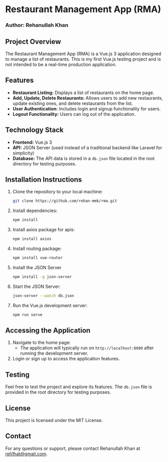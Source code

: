 
# Restaurant Management App (RMA)

### Author: Rehanullah Khan

## Project Overview
The Restaurant Management App (RMA) is a Vue.js 3 application designed to manage a list of restaurants. 
This is my first Vue.js testing project and is not intended to be a real-time production application.

## Features
- **Restaurant Listing:** Displays a list of restaurants on the home page.
- **Add, Update, Delete Restaurants:** Allows users to add new restaurants, update existing ones, and delete restaurants from the list.
- **User Authentication:** Includes login and signup functionality for users.
- **Logout Functionality:** Users can log out of the application.

## Technology Stack
- **Frontend:** Vue.js 3
- **API:** JSON Server (used instead of a traditional backend like Laravel for simplicity)
- **Database:** The API data is stored in a `db.json` file located in the root directory for testing purposes.

## Installation Instructions
1. Clone the repository to your local machine:
   ```bash
   git clone https://github.com/rehan-mmk/rma.git
   ```
2. Install dependencies:
   ```bash
   npm install
   ```
3. Install axios package for apis:
   ```bash
   npm install axios
   ```
4. Install routing package:
   ```bash
   npm install vue-router
   ```
5. Install the JSON Server
    ```bash
   npm install -g json-server
   ```   
6. Start the JSON Server:
   ```bash
   json-server --watch db.json
   ```
7. Run the Vue.js development server:
   ```bash
   npm run serve
   ```

## Accessing the Application
1. Navigate to the home page:
   - The application will typically run on `http://localhost:8080` after running the development server.
2. Login or sign up to access the application features.

## Testing
Feel free to test the project and explore its features. The `db.json` file is provided in the root directory for testing purposes.

## License
This project is licensed under the MIT License.

## Contact
For any questions or support, please contact Rehanullah Khan at [reh1hat@gmail.com](mailto:reh1hat@gmail.com).
